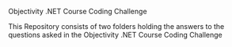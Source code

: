 Objectivity .NET Course Coding Challenge

This Repository consists of two folders holding the answers to the questions asked in the Objectivity .NET Course Coding Challenge